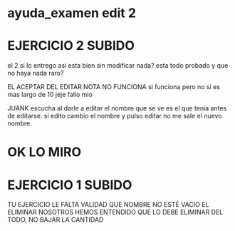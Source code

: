 # ayuda_examen edit 2

# EJERCICIO 2 SUBIDO
el 2 si lo entrego asi esta bien sin modificar nada? esta todo probado y que no haya nada raro?

EL ACEPTAR DEL EDITAR NOTA NO FUNCIONA
si funciona pero no si es mas largo de 10 jeje fallo mio

JUANK escucha al darle a editar el nombre que se ve es el que tenia antes de editarse. si edito cambio el nombre y pulso editar no me sale el nuevo nombre. 
# OK LO MIRO



# EJERCICIO 1 SUBIDO
TU EJERCICIO LE FALTA VALIDAD QUE NOMBRE NO ESTÉ VACIO
EL ELIMINAR NOSOTROS HEMOS ENTENDIDO QUE LO DEBE ELIMINAR DEL TODO, NO BAJAR LA CANTIDAD